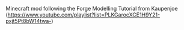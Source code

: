 Minecraft mod following the Forge Modelling Tutorial from Kaupenjoe (https://www.youtube.com/playlist?list=PLKGarocXCE1H9Y21-pxjt5Pt8bW14twa-)
